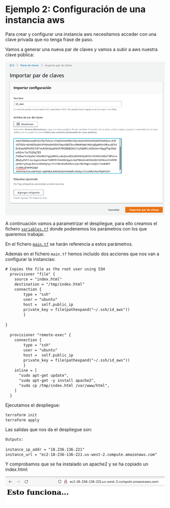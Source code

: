 # Ejemplo 2: Configuración de una instancia aws

Para crear y configurar una instancia aws necesitamos acceder con una clave privada que no tenga frase de paso.

Vamos a generar una nueva par de claves y vamos a subir a aws nuestra clave pública:

![img](../ejemplo2/img/aws4.png)

A continuación vamos a parametrizar el despliegue, para ello creamos el fichero [`variables.tf`](https://github.com/josedom24/taller_terraform/blob/main/ejemplo3/variables.tf) donde podenemos los parámetros con los que queremos trabajar.

En el fichero [`main.tf`](https://github.com/josedom24/taller_terraform/blob/main/ejemplo3/main.tf) se harán referencia a estos parámetros.

Además en el fichero `main.tf` hemos incluido dos acciones que nos van a configurar la instancias:

```
# Copies the file as the root user using SSH
  provisioner "file" {
    source = "index.html"
    destination = "/tmp/index.html"
    connection {
        type = "ssh"
        user = "ubuntu"
        host =  self.public_ip
        private_key = file(pathexpand("~/.ssh/id_aws"))
        }
  
}

  provisioner "remote-exec" {
    connection {
        type = "ssh"
        user = "ubuntu"
        host =  self.public_ip
        private_key = file(pathexpand("~/.ssh/id_aws"))
        }
    inline = [
      "sudo apt-get update",
      "sudo apt-get -y install apache2",
      "sudo cp /tmp/index.html /var/www/html",
    ]
  }
  ```

  Ejecutamos el despliegue:

  ```
  terraform init
  terraform apply
  ```

  Las salidas que nos da el despliegue son:

  ```
  Outputs:

instance_ip_addr = "18.236.136.221"
instance_url = "ec2-18-236-136-221.us-west-2.compute.amazonaws.com"
```

Y comprobamos que se ha instalado un apache2 y se ha copiado un index.html:

![img](../ejemplo2/img/aws5.png)
